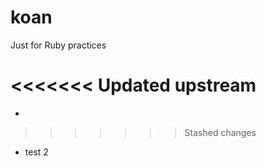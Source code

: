 # koan

Just for Ruby practices

<<<<<<< Updated upstream
=======
-

>>>>>>> Stashed changes
* test 2
